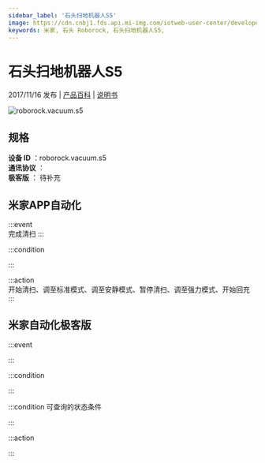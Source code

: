 ```yaml
---
sidebar_label: '石头扫地机器人S5'
image: https://cdn.cnbj1.fds.api.mi-img.com/iotweb-user-center/developer_16790691073372iYhSMKm.png?GalaxyAccessKeyId=AKVGLQWBOVIRQ3XLEW&Expires=9223372036854775807&Signature=sZ0AUlN5dJOKtI6QW2moG+PjoCo=
keywords: 米家, 石头 Roborock, 石头扫地机器人S5, 
---
```

# 石头扫地机器人S5

2017/11/16 发布 | [产品百科](https://home.mi.com/webapp/content/baike/product/index.html?model=roborock.vacuum.s5/) | [说明书](https://home.mi.com/views/introduction.html?model=roborock.vacuum.s5&region=cn)

![roborock.vacuum.s5](https://cdn.cnbj1.fds.api.mi-img.com/iotweb-user-center/developer_16790691073372iYhSMKm.png?GalaxyAccessKeyId=AKVGLQWBOVIRQ3XLEW&Expires=9223372036854775807&Signature=sZ0AUlN5dJOKtI6QW2moG+PjoCo=)

## 规格  
> 
**设备 ID** ：roborock.vacuum.s5  
**通讯协议** ：  
**极客版**  ： 待补充 


## 米家APP自动化  

:::event  
完成清扫
:::

:::condition  

:::

:::action   
开始清扫、调至标准模式、调至安静模式、暂停清扫、调至强力模式、开始回充
:::

## 米家自动化极客版  

:::event  

:::

:::condition  

:::

:::condition 可查询的状态条件  

:::

:::action  

:::

        
